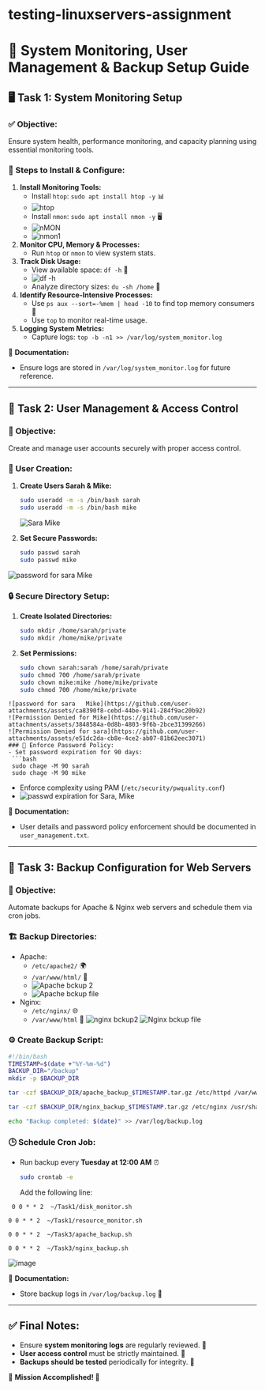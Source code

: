 # testing-linuxservers-assignment
# 📌 System Monitoring, User Management & Backup Setup Guide

## 🖥️ Task 1: System Monitoring Setup

### ✅ Objective:
Ensure system health, performance monitoring, and capacity planning using essential monitoring tools.

### 🔧 Steps to Install & Configure:
1. **Install Monitoring Tools:**
   - Install `htop`: `sudo apt install htop -y`  📊
   - ![htop](https://github.com/user-attachments/assets/c8247a32-c17e-4f65-afce-b3e32c0d744b)
   - Install `nmon`: `sudo apt install nmon -y`  🖥️
   - ![nMON](https://github.com/user-attachments/assets/fd8ce72c-c7fd-46b3-91c5-febb676cd030)
   - ![nmon1](https://github.com/user-attachments/assets/f7e8eacd-356f-4aa3-ae2c-e07cc2216560)
2. **Monitor CPU, Memory & Processes:**
   - Run `htop` or `nmon` to view system stats.
3. **Track Disk Usage:**
   - View available space: `df -h` 💾
   -   ![df -h](https://github.com/user-attachments/assets/a5900aff-74cc-491e-a54c-24e082a99bc2)
   - Analyze directory sizes: `du -sh /home` 📂
4. **Identify Resource-Intensive Processes:**
   - Use `ps aux --sort=-%mem | head -10` to find top memory consumers 🚀
   - Use `top` to monitor real-time usage.
5. **Logging System Metrics:**
   - Capture logs: `top -b -n1 >> /var/log/system_monitor.log`

📌 **Documentation:**
- Ensure logs are stored in `/var/log/system_monitor.log` for future reference.

---

## 👥 Task 2: User Management & Access Control

### 🎯 Objective:
Create and manage user accounts securely with proper access control.

### 👤 User Creation:
1. **Create Users Sarah & Mike:**
   ```bash
   sudo useradd -m -s /bin/bash sarah
   sudo useradd -m -s /bin/bash mike
   ```
   ![Sara   Mike](https://github.com/user-attachments/assets/b5984c7a-e916-4288-b66c-004a77d91ab9)

2. **Set Secure Passwords:**
   ```bash
   sudo passwd sarah
   sudo passwd mike
   ```
![password for sara   Mike](https://github.com/user-attachments/assets/64907043-b60d-47fd-a69c-597768868a81)

### 🔒 Secure Directory Setup:
1. **Create Isolated Directories:**
   ```bash
   sudo mkdir /home/sarah/private
   sudo mkdir /home/mike/private
   ```
2. **Set Permissions:**
   ```bash
   sudo chown sarah:sarah /home/sarah/private
   sudo chmod 700 /home/sarah/private
   sudo chown mike:mike /home/mike/private
   sudo chmod 700 /home/mike/private
 ```
![password for sara   Mike](https://github.com/user-attachments/assets/ca8390f8-cebd-44be-9141-284f9ac20b92)
![Permission Denied for Mike](https://github.com/user-attachments/assets/3848584a-0d8b-4803-9f6b-2bce31399266)
![Permission Denied for sara](https://github.com/user-attachments/assets/e51dc2da-cb8e-4ce2-ab07-81b62eec3071)
### 🔐 Enforce Password Policy:
- Set password expiration for 90 days:
  ```bash
  sudo chage -M 90 sarah
  sudo chage -M 90 mike
  ```
- Enforce complexity using PAM (`/etc/security/pwquality.conf`)
- ![passwd expiration for Sara, Mike](https://github.com/user-attachments/assets/e0f6b310-32da-4f6d-a2a1-7cbf3839aa27)

📌 **Documentation:**
- User details and password policy enforcement should be documented in `user_management.txt`.

---

## 🔄 Task 3: Backup Configuration for Web Servers

### 🎯 Objective:
Automate backups for Apache & Nginx web servers and schedule them via cron jobs.

### 🏗️ Backup Directories:
- Apache:
  - `/etc/apache2/` 🌍
  - `/var/www/html/` 📂
  - ![Apache bckup 2](https://github.com/user-attachments/assets/88021b53-509a-4b13-888d-463324e46794)
  - ![Apache bckup file](https://github.com/user-attachments/assets/bb3f5a40-c5dd-4277-9007-6e4ecfde970e)
- Nginx:
  - `/etc/nginx/` 🌐
  - `/var/www/html` 📁
![nginx bckup2](https://github.com/user-attachments/assets/0d2a891d-806c-43ca-92e1-b84a59385c4e)
![Nginx bckup file](https://github.com/user-attachments/assets/10b52083-e77a-492c-ba0d-7074e0860bee)
### ⚙️ Create Backup Script:
```bash
#!/bin/bash
TIMESTAMP=$(date +"%Y-%m-%d")
BACKUP_DIR="/backup"
mkdir -p $BACKUP_DIR

tar -czf $BACKUP_DIR/apache_backup_$TIMESTAMP.tar.gz /etc/httpd /var/www/html

tar -czf $BACKUP_DIR/nginx_backup_$TIMESTAMP.tar.gz /etc/nginx /usr/share/nginx/html

echo "Backup completed: $(date)" >> /var/log/backup.log
```

### 🕒 Schedule Cron Job:
- Run backup every **Tuesday at 12:00 AM** ⏰
  ```bash
  sudo crontab -e
  ```
  Add the following line:
```
 0 0 * * 2  ~/Task1/disk_monitor.sh
  ```
  ```
  0 0 * * 2  ~/Task1/resource_monitor.sh

  ```
  ```
  0 0 * * 2  ~/Task3/apache_backup.sh
  ```
  ```
  0 0 * * 2  ~/Task3/nginx_backup.sh
  ```
![image](https://github.com/user-attachments/assets/9a2e1302-8254-4b1b-a2e3-2d88cd97be8e)

📌 **Documentation:**
- Store backup logs in `/var/log/backup.log` 📜

---

## ✅ Final Notes:
- Ensure **system monitoring logs** are regularly reviewed. 🧐
- **User access control** must be strictly maintained. 🔐
- **Backups should be tested** periodically for integrity. 🔄

🎯 **Mission Accomplished! 🚀**
